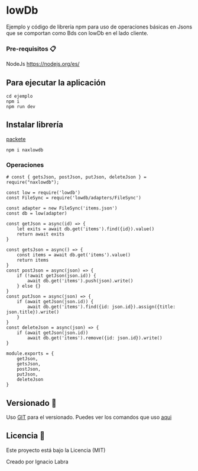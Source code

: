 # lowDb

Ejemplo y código de librería npm para uso de operaciones básicas en Jsons que se comportan como Bds con lowDb en el lado cliente.

### Pre-requisitos 📋
NodeJs https://nodejs.org/es/

## Para ejecutar la aplicación
```
cd ejemplo
npm i
npm run dev
```

## Instalar librería

[packete](https://www.npmjs.com/package/naxlowdb)
```
npm i naxlowdb
```

### Operaciones 

	# const { getsJson, postJson, putJson, deleteJson } = require("naxlowdb");

	const low = require('lowdb')
	const FileSync = require('lowdb/adapters/FileSync')

	const adapter = new FileSync('items.json')
	const db = low(adapter)

	const getJson = async(id) => {
		let exits = await db.get('items').find({id}).value()
		return await exits
	}

	const getsJson = async() => {
		const items = await db.get('items').value()
		return items
	}
	const postJson = async(json) => {
		if (!await getJson(json.id)) {
			await db.get('items').push(json).write()
		} else {}
	}
	const putJson = async(json) => {
		if (await getJson(json.id)) {
			await db.get('items').find({id: json.id}).assign({title: json.title}).write()
		}
	}
	const deleteJson = async(json) => {
		if (await getJson(json.id)) 
			await db.get('items').remove({id: json.id}).write()
	}

	module.exports = {
		getJson,
		getsJson,
		postJson,
		putJson,
		deleteJson
	}

## Versionado 📌

Uso [GIT](https://git-scm.com/) para el versionado.
Puedes ver los comandos que uso [aqui](https://nacholabraweb.000webhostapp.com/docs/Tutoriales.html)

## Licencia 📄

Este proyecto está bajo la Licencia (MIT)

Creado por Ignacio Labra